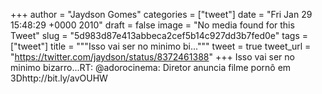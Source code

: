 
+++
author = "Jaydson Gomes"
categories = ["tweet"]
date = "Fri Jan 29 15:48:29 +0000 2010"
draft = false
image = "No media found for this Tweet"
slug = "5d983d87e413abbeca2cef5b14c927dd3b7fed0e"
tags = ["tweet"]
title = """Isso vai ser no minimo bi..."""
tweet = true
tweet_url = "https://twitter.com/jaydson/status/8372461388"
+++
Isso vai ser no minimo bizarro...RT: @adorocinema: Diretor anuncia filme pornô em 3Dhttp://bit.ly/avOUHW
